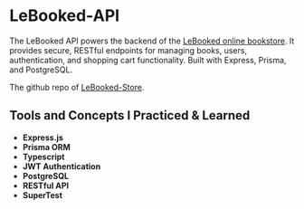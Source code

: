 # LeBooked-API

The LeBooked API powers the backend of the [LeBooked online bookstore](https://lebooked-store.vercel.app/). It provides secure, RESTful endpoints for managing books, users, authentication, and shopping cart functionality. Built with Express, Prisma, and PostgreSQL.

The github repo of [LeBooked-Store](https://github.com/SenSlay/lebooked-store). 

## Tools and Concepts I Practiced & Learned

- **Express.js**
- **Prisma ORM**
- **Typescript**
- **JWT Authentication**
- **PostgreSQL**
- **RESTful API**
- **SuperTest**